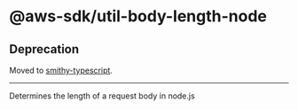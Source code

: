 # @aws-sdk/util-body-length-node

## Deprecation

Moved to [smithy-typescript](https://github.com/awslabs/smithy-typescript/tree/main/packages).

----

Determines the length of a request body in node.js
